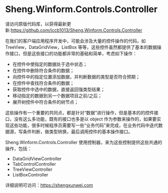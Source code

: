# Sheng.Winform.Controls.Controller

请访问原版代码库，以获得最新更新:https://github.com/iccb1013/Sheng.Winform.Controls.Controller

在我们的客户端应用程序开发中，可能会涉及大量的控件操作的代码，如 TreeView，DataGridView，ListBox 等等，这些控件虽然都提供了基本的数据操作接口，但是这些接口的功能都非常的基础和简单，考虑如下操作：

+ 在控件中使指定的数据处于选中状态；
+ 在控件中删除符合条件的数据；
+ 向控件中的指定位置添加数据，并判断数据的类型是否符合预期；
+ 在控件中查找符合条件的数据；
+ 获取控件中选中的数据，直接返回强类型结果；
+ 移动指定的数据到另一个数据项目之前/之后；
+ 展开树控件中符合条件的树节点；

这些操作有一个重要的共同点，都是针对“数据”进行操作，但是基本的的控件接口，没有这么多功能，既有的接口也多是以 object 作为参数来操作的，如果要实现这些功能，很多时候程序员需要写一些“业务代码”来完成，在业务代码中迭代数据源，写条件判断，做类型转换，最后调用控件的基本操作接口。

Sheng.Winform.Controls.Controller 使用控制器，来为这些控制提供这些共通的操作，包括：

+ DataGridViewController
+ TabControlController
+ TreeViewController
+ ListBoxController

详细说明可访问：https://shengxunwei.com

